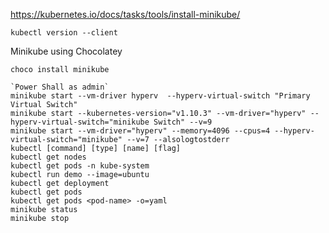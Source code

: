 
https://kubernetes.io/docs/tasks/tools/install-minikube/
```
kubectl version --client
```

Minikube using Chocolatey
```
choco install minikube
```
```
`Power Shall as admin`
minikube start --vm-driver hyperv  --hyperv-virtual-switch "Primary Virtual Switch"
minikube start --kubernetes-version="v1.10.3" --vm-driver="hyperv" --hyperv-virtual-switch="minikube Switch" --v=9
minikube start --vm-driver="hyperv" --memory=4096 --cpus=4 --hyperv-virtual-switch="minikube" --v=7 --alsologtostderr
kubectl [command] [type] [name] [flag]
kubectl get nodes
kubectl get pods -n kube-system
kubectl run demo --image=ubuntu
kubectl get deployment
kubectl get pods
kubectl get pods <pod-name> -o=yaml
minikube status
minikube stop
```
